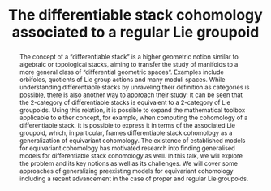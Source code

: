 ---
layout: talk
talk_date: 2025-10-24
title: The differentiable stack cohomology associated to a regular Lie groupoid
speaker: Annika Tarnowsky
affiliation: MPIM Bonn
start_time: '13:00'
end_time: '15:00'
location: HFG 707
abstract: >
  The concept of a “differentiable stack” is a higher geometric notion similar to algebraic or topological stacks, aiming to transfer the study of manifolds to a more general class of “differential geometric spaces”. Examples include orbifolds, quotients of Lie group actions and many moduli spaces. While understanding differentiable stacks by unraveling their definition as categories is possible, there is also another way to approach their study: It can be seen that the 2-category of differentiable stacks is equivalent to a 2-category of Lie groupoids. Using this relation, it is possible to expand the mathematical toolbox applicable to either concept, for example, when computing the cohomology of a differentiable stack. It is possible to express it in terms of the associated Lie groupoid, which, in particular, frames differentiable stack cohomology as a generalization of equivariant cohomology. The existence of established models for equivariant cohomology has motivated research into finding generalised models for differentiable stack cohomology as well. In this talk, we will explore the problem and its key notions as well as its challenges. We will cover some approaches of generalizing preexisting models for equivariant cohomology including a recent advancement in the case of proper and regular Lie groupoids.
video_url: https://youtu.be/hm0qTrpcMv4
---